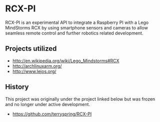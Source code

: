 RCX-PI
========

RCX-PI is an experimental API to integrate a Raspberry PI with a
Lego MindStorms RCX by using smartphone sensors and cameras to
allow seamless remote control and further robotics related development.

Projects utilized
-----------------
* http://en.wikipedia.org/wiki/Lego_Mindstorms#RCX
* http://archlinuxarm.org/
* http://www.lejos.org/

History
-------
This project was originally under the project linked below but was frozen and no longer under active development.
* https://github.com/terryspring/RCX-PI
